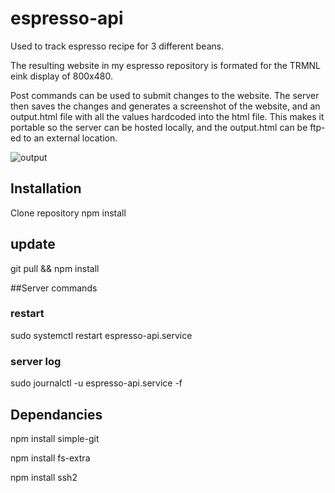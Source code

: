 # espresso-api
Used to track espresso recipe for 3 different beans.  

The resulting website in my espresso repository is formated for the TRMNL eink display of 800x480.

Post commands can be used to submit changes to the website. The server then saves the changes and generates a screenshot of the website, and an output.html file with all the values hardcoded into the html file. This makes it portable so the server can be hosted locally, and the output.html can be ftp-ed to an external location. 

![output](https://github.com/user-attachments/assets/0f77c6c1-49cd-4951-bc62-79d600c32fa7)

## Installation

Clone repository
npm install

## update

git pull && npm install

##Server commands

### restart

sudo systemctl restart espresso-api.service

### server log

 sudo journalctl -u espresso-api.service -f

## Dependancies
npm install simple-git

npm install fs-extra

npm install ssh2


